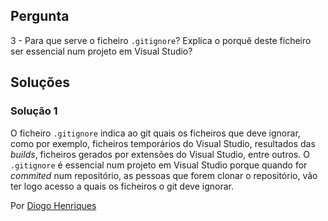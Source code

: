 ## Pergunta

3 - Para que serve o ficheiro `.gitignore`? Explica o porquê deste ficheiro
ser essencial num projeto em Visual Studio?

## Soluções

### Solução 1

O ficheiro `.gitignore` indica ao git quais os ficheiros que deve ignorar, como
por exemplo, ficheiros temporários do Visual Studio, resultados das _builds_, 
ficheiros gerados por extensões do Visual Studio, entre outros. O `.gitignore`
é essencial num projeto em Visual Studio porque quando for _commited_ num
repositório, as pessoas que forem clonar o repositório, vão ter logo acesso a 
quais os ficheiros o git deve ignorar.

Por [Diogo Henriques](https://github.com/diogo-h)
